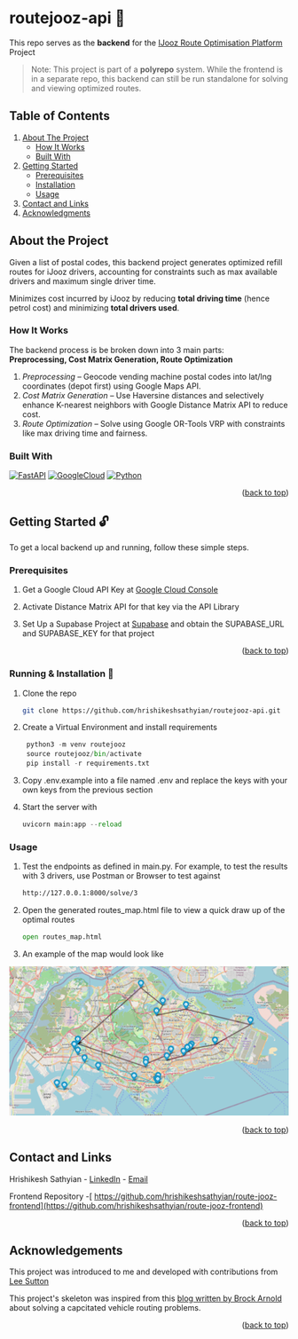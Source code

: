 <a id="readme-top"></a>
# routejooz-api 🍊 
This repo serves as the **backend** for the [IJooz Route Optimisation Platform](https://github.com/hrishikeshsathyian/route-jooz-frontend) Project


> Note: This project is part of a **polyrepo** system. While the frontend is in a separate repo, this backend can still be run standalone for solving and viewing optimized routes.

## Table of Contents 
<ol>
    <li>
        <a href="#about-the-project">About The Project</a>
        <ul>
        <li><a href="#how-it-works">How It Works</a></li>
        <li><a href="#built-with">Built With</a></li>
        </ul>
    </li>
    <li>
        <a href="#getting-started">Getting Started</a>
        <ul>
        <li><a href="#prerequisites">Prerequisites</a></li>
        <li><a href="#installation">Installation</a></li>
        <li><a href="#usage">Usage</a></li>
        </ul>
    </li>
    <li><a href="#contact">Contact and Links</a></li>
    <li><a href="#acknowledgments">Acknowledgments</a></li>
</ol>


## About the Project

Given a list of postal codes, this backend project generates optimized refill routes for iJooz drivers, accounting for constraints such as max available drivers and maximum single driver time. 

Minimizes cost incurred by iJooz by reducing **total driving time** (hence petrol cost) and minimizing **total drivers used**.
 

### How It Works
The backend process is be broken down into 3 main parts: <br>**Preprocessing, Cost Matrix Generation, Route Optimization**
1. *Preprocessing* – Geocode vending machine postal codes into lat/lng coordinates (depot first) using Google Maps API.
2. *Cost Matrix Generation* – Use Haversine distances and selectively enhance K-nearest neighbors with Google Distance Matrix API to reduce cost.
3. *Route Optimization* – Solve using Google OR-Tools VRP with constraints like max driving time and fairness.



### Built With
[![FastAPI](https://img.shields.io/badge/fastapi-109989?style=for-the-badge&logo=FASTAPI&logoColor=white)](Fast-url)
[![GoogleCloud](https://img.shields.io/badge/Google_Cloud-4285F4?style=for-the-badge&logo=google-cloud&logoColor=white)](Google-Cloud)
[![Python](https://img.shields.io/badge/python-3670A0?style=for-the-badge&logo=python&logoColor=ffdd54)](Python)

<p align="right">(<a href="#readme-top">back to top</a>)</p>

## Getting Started 🔓
To get a local backend up and running, follow these simple steps.

### Prerequisites 

1. Get a Google Cloud API Key at [Google Cloud Console](https://console.cloud.google.com/)

2. Activate Distance Matrix API for that key via the API Library

3. Set Up a Supabase Project at [Supabase](https://supabase.com/) and obtain the SUPABASE_URL and SUPABASE_KEY for that project
<p align="right">(<a href="#readme-top">back to top</a>)</p>

###  Running & Installation 🏃

1. Clone the repo
   ```sh
   git clone https://github.com/hrishikeshsathyian/routejooz-api.git
   ```
3. Create a Virtual Environment and install requirements
   ```python
    python3 -m venv routejooz
    source routejooz/bin/activate
    pip install -r requirements.txt
   ```
4. Copy .env.example into a file named .env and replace the keys with your own keys from the previous section
   
5. Start the server with 
    ```python
    uvicorn main:app --reload
   ```

   
### Usage

1. Test the endpoints as defined in main.py. For example, to test the results with 3 drivers, use Postman or Browser to test against 
    ```bash
    http://127.0.0.1:8000/solve/3 
    ```
2. Open the generated routes_map.html file to view a quick draw up of the optimal routes
    ```python
    open routes_map.html
   ```
3. An example of the map would look like 
<p align="center">
  <img src="RoutesImage.png" alt="Example of Optimized Routes Map" width="600"/>
</p>

<p align="right">(<a href="#readme-top">back to top</a>)</p>

## Contact and Links

Hrishikesh Sathyian - [LinkedIn](https://www.linkedin.com/in/hrishikesh-sathyian/) - [Email](hrishikeshsathyian2002@gmail.com)

Frontend Repository  -[ https://github.com/hrishikeshsathyian/route-jooz-frontend](https://github.com/hrishikeshsathyian/route-jooz-frontend)

<p align="right">(<a href="#readme-top">back to top</a>)</p>


## Acknowledgements

This project was introduced to me and developed with contributions from [Lee Sutton](https://github.com/2403338leesutton)


This project's skeleton was inspired from this [blog written by Brock Arnold ](https://medium.com/@brockarnold/solving-a-capacitated-vehicle-routing-problem-with-google-or-tools-and-mapbox-a2eeb6b47bca) about solving a capcitated vehicle routing problems.

<p align="right">(<a href="#readme-top">back to top</a>)</p>